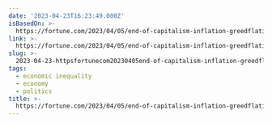 ```yaml
---
date: '2023-04-23T16:23:49.000Z'
isBasedOn: >-
  https://fortune.com/2023/04/05/end-of-capitalism-inflation-greedflation-societe-generale-corporate-profits/
link: >-
  https://fortune.com/2023/04/05/end-of-capitalism-inflation-greedflation-societe-generale-corporate-profits/
slug: >-
  2023-04-23-httpsfortunecom20230405end-of-capitalism-inflation-greedflation-societe-generale-corporate-profits
tags:
  - economic inequality
  - economy
  - politics
title: >-
  https://fortune.com/2023/04/05/end-of-capitalism-inflation-greedflation-societe-generale-corporate-profits/
---
```


